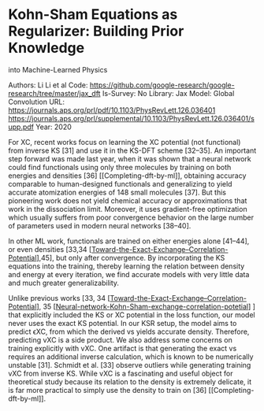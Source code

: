 # Kohn-Sham Equations as Regularizer: Building Prior Knowledge
into Machine-Learned Physics

Authors: Li Li et al
Code: https://github.com/google-research/google-research/tree/master/jax_dft
Is-Survey: No
Library: Jax
Model: Global Convolution
URL: https://journals.aps.org/prl/pdf/10.1103/PhysRevLett.126.036401
https://journals.aps.org/prl/supplemental/10.1103/PhysRevLett.126.036401/supp.pdf
Year: 2020


For XC, recent works focus on learning the XC potential
(not functional) from inverse KS [31] and use it in the
KS-DFT scheme [32–35]. An important step forward was
made last year, when it was shown that a neural network
could find functionals using only three molecules by
training on both energies and densities [36] [[Completing-dft-by-ml]], obtaining
accuracy comparable to human-designed functionals and
generalizing to yield accurate atomization energies of 148
small molecules [37]. But this pioneering work does not
yield chemical accuracy or approximations that work in the
dissociation limit. Moreover, it uses gradient-free optimization which usually suffers from poor convergence behavior on the large number of parameters used in modern
neural networks [38–40].


In other ML work, functionals
are trained on either energies alone [41–44], or even
densities [33,34 [[Toward-the-Exact-Exchange–Correlation-Potential]],45], but only after convergence. By incorporating the KS equations into the training, thereby
learning the relation between density and energy at every iteration, we find accurate models with very little data and
much greater generalizability.

Unlike previous works [33, 34 [[Toward-the-Exact-Exchange–Correlation-Potential]], 35 [[Neural-network-Kohn-Sham-exchange-correlation-potetial]] ] that explicitly
included the KS or XC potential in the loss function, our
model never uses the exact KS potential. In our KSR setup,
the model aims to predict ϵXC, from which the derived vs
yields accurate density. Therefore, predicting vXC is a
side product. We also address some concerns on training
explicitly with vXC. One artifact is that generating the exact
vs requires an additional inverse calculation, which is
known to be numerically unstable [31]. Schmidt et al.
[33] observe outliers while generating training vXC from
inverse KS. While vXC is a fascinating and useful object
for theoretical study because its relation to the density is
extremely delicate, it is far more practical to simply use the
density to train on [36] [[Completing-dft-by-ml]].

[//begin]: # "Autogenerated link references for markdown compatibility"
[Toward-the-Exact-Exchange–Correlation-Potential]: Toward-the-Exact-Exchange–Correlation-Potential.md "Toward the Exact Exchange–Correlation Potential: A Three-Dimensional Convolutional Neural Network Construct"
[Toward-the-Exact-Exchange–Correlation-Potential]: Toward-the-Exact-Exchange–Correlation-Potential.md "Toward the Exact Exchange–Correlation Potential: A Three-Dimensional Convolutional Neural Network Construct"
[Neural-network-Kohn-Sham-exchange-correlation-potetial]: Neural-network-Kohn-Sham-exchange-correlation-potetial.md "Neural-network Kohn-Sham exchange-correlation potential and its out-of-training transferability"
[//end]: # "Autogenerated link references"